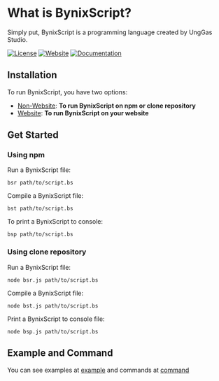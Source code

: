 # What is BynixScript?
Simply put, BynixScript is a programming language created by UngGas Studio.

[![License](https://img.shields.io/badge/license-MIT-green)](LICENSE)
[![Website](https://img.shields.io/badge/official-website-blue)](example.com)
[![Documentation](https://img.shields.io/badge/Documentation-8A2BE2)](page/documentation.md)

## Installation
To run BynixScript, you have two options:
- [Non-Website](page/non-website.md): **To run BynixScript on npm or clone repository**
- [Website](page/website.md): **To run BynixScript on your website**
## Get Started
### Using npm
Run a BynixScript file:
```
bsr path/to/script.bs
```
Compile a BynixScript file:
```
bst path/to/script.bs
```
To print a BynixScript to console:
```
bsp path/to/script.bs
```
### Using clone repository
Run a BynixScript file:
```
node bsr.js path/to/script.bs
```
Compile a BynixScript file:
```
node bst.js path/to/script.bs
```
Print a BynixScript to console file:
```
node bsp.js path/to/script.bs
```
## Example and Command
You can see examples at [example](https://github.com/UngGasStudio/BynixScript/blob/secret/example.md) and commands at [command](https://github.com/UngGasStudio/BynixScript/blob/secret/command.md)
